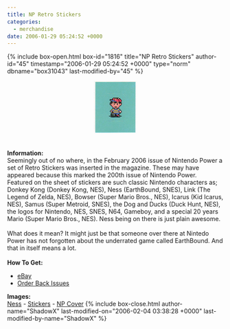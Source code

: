 ```yaml
---
title: NP Retro Stickers
categories:
  - merchandise
date: 2006-01-29 05:24:52 +0000
---
```

{% include box-open.html box-id="1816" title="NP Retro Stickers" author-id="45" timestamp="2006-01-29 05:24:52 +0000" type="norm" dbname="box31043" last-modified-by="45" %}
	<center>
	<img src="/merchandise/images/rs_title.jpg" border="0" alt="NP Retro Stickers" />
	</center>
	<br /><br />
	<b>Information:</b>
	<br />
	Seemingly out of no where, in the February 2006 issue of Nintendo Power a set of Retro 
	Stickers was inserted in the magazine. These may have appeared because this marked the 
	200th issue of Nintendo Power. Featured on the sheet of stickers are such 
	classic Nintendo characters as; Donkey Kong (Donkey Kong, NES), Ness (EarthBound, SNES), 
	Link (The Legend of Zelda, NES), Bowser (Super Mario Bros., NES), Icarus (Kid Icarus, 
	NES), Samus (Super Metroid, SNES), the Dog and Ducks (Duck Hunt, NES), the logos for 
	Nintendo, NES, SNES, N64, Gameboy, and a special 20 years Mario (Super Mario Bros., 
	NES). Ness being on there is just plain awesome.
	<br /><br />
	What does it mean? It might just be that someone over there at Nintedo Power has not 	forgotten about the underrated game called EarthBound. And that in itself means a lot.
	<br /><br />
	<b>How To Get:</b>
	<br />
	<ul>
	<li><a href="http://www.ebay.com">eBay</a></li>
	<li><a href="http://www.nintendo.com/consumer/magazine/np_backissues.jsp">Order Back Issues</a></li>
	</ul>
	<b>Images:</b>
	<br />
	<a href="/merchandise/images/rs_ness.jpg">Ness</a> - <a href="/merchandise/images/rs_stickers.jpg">Stickers</a> - <a href="/merchandise/images/rs_npcover.jpg">NP Cover</a>
{% include box-close.html author-name="ShadowX" last-modified-on="2006-02-04 03:38:28 +0000" last-modified-by-name="ShadowX" %}
